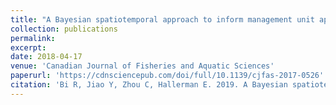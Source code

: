 ```yaml
---
title: "A Bayesian spatiotemporal approach to inform management unit appropriateness"
collection: publications
permalink: 
excerpt: 
date: 2018-04-17
venue: 'Canadian Journal of Fisheries and Aquatic Sciences'
paperurl: 'https://cdnsciencepub.com/doi/full/10.1139/cjfas-2017-0526'
citation: 'Bi R, Jiao Y, Zhou C, Hallerman E. 2019. A Bayesian spatiotemporal approach to inform management unit appropriateness. Canadian Journal of Fisheries and Aquatic Sciences, 76(2): 217–237. doi:10.1139/cjfas-2017-0526.'
---
```

